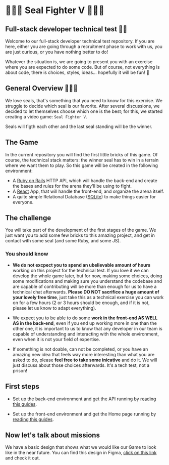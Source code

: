 # 🦭🦭🦭 Seal Fighter V 🦭🦭🦭

## Full-stack developer technical test 👨‍💻

Welcome to our full-stack developer technical test repository. If you are here, either you are going through a recruitment phase to work with us, you are just curious, or you have nothing better to do!

Whatever the situation is, we are going to present you with an exercise where you are expected to do some code. But of course, not everything is about code, there is choices, styles, ideas... hopefully it will be fun! 🥳

## General Overview 🦭🦭🦭

We love seals, that's something that you need to know for this exercise. We struggle to decide which seal is our favorite. After several discussions, we decided to let themselves choose which one is the best; for this, we started creating a video game: `Seal Fighter V`.

Seals will figth each other and the last seal standing will be the winner.

## The Game

In the current repository you will find the first little bricks of this game. Of course, the technical stack matters: the winner seal has to win in a terrain where we want them to play. So this game will be created in the following environment:

- A [Ruby on Rails](https://rubyonrails.org/) HTTP API, which will handle the back-end and create the bases and rules for the arena they'll be using to fight.
- A [React](https://reactjs.org/) App, that will handle the front-end, and organize the arena itself.
- A quite simple Relational Database ([SQLite](https://www.sqlite.org)) to make things easier for everyone.

## The challenge

You will take part of the development of the first stages of the game. We just want you to add some few bricks to this amazing project, and get in contact with some seal (and some Ruby, and some JS).

### You should know

- **We do not excpect you to spend an ubelievable amount of hours** working on this project for the technical test. If you love it we can develop the whole game later, but for now, making some choices, doing some modifications and making sure you understand the codebase and are capable of contributing will be more than enough for us to have a technical chat afterwards. **Please DO NOT sacrifice a huge amount of your lovely free time**, just take this as a technical exercise you can work on for a few hours (2 or 3 hours should be enough, and if it is not, please let us know to adapt everything).

- We expect you to be able to do some **work in the front-end AS WELL AS in the back-end**, even if you end up working more in one than the other one, it is important to us to know that any developer in our team is capable of understanding and interacting with the whole environment, even when it is not your field of expertise.

- If something is not doable, can not be completed, or you have an amazing new idea that feels way more interesting than what you are asked to do, please **feel free to take some inicative** and do it. We will just discuss about those choices afterwards. It's a tech test, not a prison!

## First steps

- Set up the back-end environment and get the API running by [reading this guides]('/api').

- Set up the front-end environment and get the Home page running by [reading this guides]('/front').

## Now let's talk about missions

We have a basic design that shows what we would like our Game to look like in the near future. You can find this design in Figma, [click on this link](https://www.figma.com/file/1F1hraYvSAN7vzhd4e5iMU/Seal-Fighter-V?node-id=0%3A1) and check it out.
